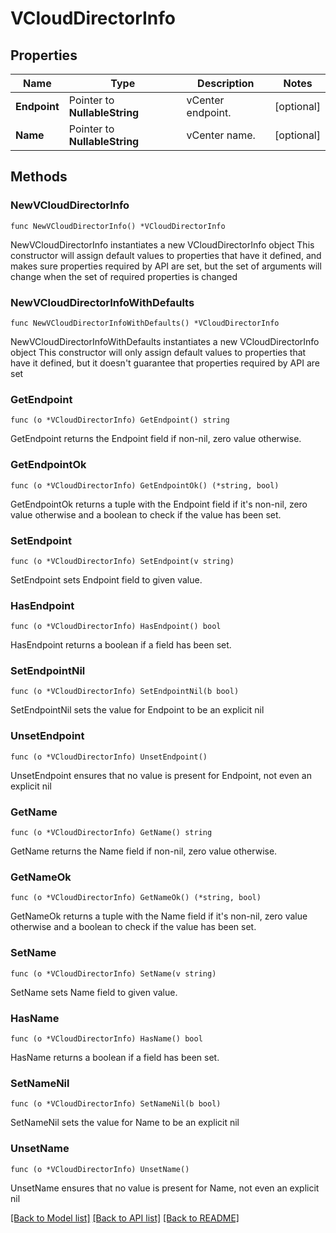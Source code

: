 # VCloudDirectorInfo

## Properties

Name | Type | Description | Notes
------------ | ------------- | ------------- | -------------
**Endpoint** | Pointer to **NullableString** | vCenter endpoint. | [optional] 
**Name** | Pointer to **NullableString** | vCenter name. | [optional] 

## Methods

### NewVCloudDirectorInfo

`func NewVCloudDirectorInfo() *VCloudDirectorInfo`

NewVCloudDirectorInfo instantiates a new VCloudDirectorInfo object
This constructor will assign default values to properties that have it defined,
and makes sure properties required by API are set, but the set of arguments
will change when the set of required properties is changed

### NewVCloudDirectorInfoWithDefaults

`func NewVCloudDirectorInfoWithDefaults() *VCloudDirectorInfo`

NewVCloudDirectorInfoWithDefaults instantiates a new VCloudDirectorInfo object
This constructor will only assign default values to properties that have it defined,
but it doesn't guarantee that properties required by API are set

### GetEndpoint

`func (o *VCloudDirectorInfo) GetEndpoint() string`

GetEndpoint returns the Endpoint field if non-nil, zero value otherwise.

### GetEndpointOk

`func (o *VCloudDirectorInfo) GetEndpointOk() (*string, bool)`

GetEndpointOk returns a tuple with the Endpoint field if it's non-nil, zero value otherwise
and a boolean to check if the value has been set.

### SetEndpoint

`func (o *VCloudDirectorInfo) SetEndpoint(v string)`

SetEndpoint sets Endpoint field to given value.

### HasEndpoint

`func (o *VCloudDirectorInfo) HasEndpoint() bool`

HasEndpoint returns a boolean if a field has been set.

### SetEndpointNil

`func (o *VCloudDirectorInfo) SetEndpointNil(b bool)`

 SetEndpointNil sets the value for Endpoint to be an explicit nil

### UnsetEndpoint
`func (o *VCloudDirectorInfo) UnsetEndpoint()`

UnsetEndpoint ensures that no value is present for Endpoint, not even an explicit nil
### GetName

`func (o *VCloudDirectorInfo) GetName() string`

GetName returns the Name field if non-nil, zero value otherwise.

### GetNameOk

`func (o *VCloudDirectorInfo) GetNameOk() (*string, bool)`

GetNameOk returns a tuple with the Name field if it's non-nil, zero value otherwise
and a boolean to check if the value has been set.

### SetName

`func (o *VCloudDirectorInfo) SetName(v string)`

SetName sets Name field to given value.

### HasName

`func (o *VCloudDirectorInfo) HasName() bool`

HasName returns a boolean if a field has been set.

### SetNameNil

`func (o *VCloudDirectorInfo) SetNameNil(b bool)`

 SetNameNil sets the value for Name to be an explicit nil

### UnsetName
`func (o *VCloudDirectorInfo) UnsetName()`

UnsetName ensures that no value is present for Name, not even an explicit nil

[[Back to Model list]](../README.md#documentation-for-models) [[Back to API list]](../README.md#documentation-for-api-endpoints) [[Back to README]](../README.md)


